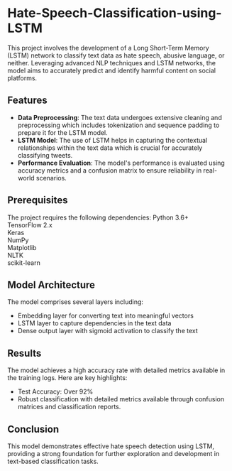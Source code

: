 # Hate-Speech-Classification-using-LSTM

This project involves the development of a Long Short-Term Memory (LSTM) network to classify text data as hate speech, abusive language, or neither. Leveraging advanced NLP techniques and LSTM networks, the model aims to accurately predict and identify harmful content on social platforms.

## Features

- **Data Preprocessing**: The text data undergoes extensive cleaning and preprocessing which includes tokenization and sequence padding to prepare it for the LSTM model.
- **LSTM Model**: The use of LSTM helps in capturing the contextual relationships within the text data which is crucial for accurately classifying tweets.
- **Performance Evaluation**: The model's performance is evaluated using accuracy metrics and a confusion matrix to ensure reliability in real-world scenarios.

## Prerequisites
The project requires the following dependencies:
Python 3.6+ \
TensorFlow 2.x \
Keras \
NumPy \
Matplotlib \
NLTK \
scikit-learn

## Model Architecture

The model comprises several layers including:
- Embedding layer for converting text into meaningful vectors 
- LSTM layer to capture dependencies in the text data
- Dense output layer with sigmoid activation to classify the text

## Results

The model achieves a high accuracy rate with detailed metrics available in the training logs. Here are key highlights:
- Test Accuracy: Over 92%
- Robust classification with detailed metrics available through confusion matrices and classification reports.

## Conclusion

This model demonstrates effective hate speech detection using LSTM, providing a strong foundation for further exploration and development in text-based classification tasks.
